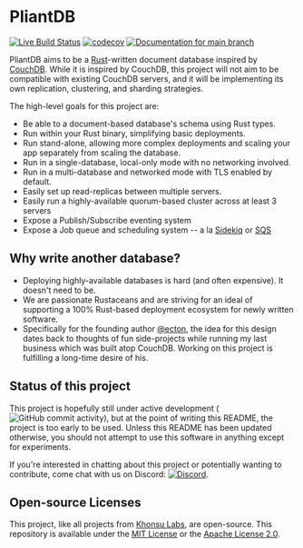 # PliantDB

[![Live Build Status](https://img.shields.io/github/workflow/status/khonsulabs/pliantdb/Tests/main)](https://github.com/khonsulabs/pliantdb/actions?query=workflow:Tests) [![codecov](https://codecov.io/gh/khonsulabs/pliantdb/branch/main/graph/badge.svg)](https://codecov.io/gh/khonsulabs/pliantdb) [![Documentation for `main` branch](https://img.shields.io/badge/docs-main-informational)](https://khonsulabs.github.io/pliantdb/main/pliantdb/)

PliantDB aims to be a [Rust](https://rust-lang.org)-written document database inspired by [CouchDB](https://couchdb.apache.org/). While it is inspired by CouchDB, this project will not aim to be compatible with existing CouchDB servers, and it will be implementing its own replication, clustering, and sharding strategies.

The high-level goals for this project are:

* Be able to a document-based database's schema using Rust types.
* Run within your Rust binary, simplifying basic deployments.
* Run stand-alone, allowing more complex deployments and scaling your app separately from scaling the database.
* Run in a single-database, local-only mode with no networking involved.
* Run in a multi-database and networked mode with TLS enabled by default.
* Easily set up read-replicas between multiple servers.
* Easily run a highly-available quorum-based cluster across at least 3 servers
* Expose a Publish/Subscribe eventing system
* Expose a Job queue and scheduling system -- a la [Sidekiq](https://sidekiq.org/) or [SQS](https://aws.amazon.com/sqs/)

## Why write another database?

* Deploying highly-available databases is hard (and often expensive). It doesn't need to be.
* We are passionate Rustaceans and are striving for an ideal of supporting a 100% Rust-based deployment ecosystem for newly written software.
* Specifically for the founding author [@ecton](https://github.com/ecton), the idea for this design dates back to thoughts of fun side-projects while running my last business which was built atop CouchDB. Working on this project is fulfilling a long-time desire of his.

## Status of this project

This project is hopefully still under active development (![GitHub commit activity](https://img.shields.io/github/commit-activity/m/khonsulabs/pliantdb)), but at the point of writing this README, the project is too early to be used. Unless this README has been updated otherwise, you should not attempt to use this software in anything except for experiments.

If you're interested in chatting about this project or potentially wanting to contribute, come chat with us on Discord: [![Discord](https://img.shields.io/discord/578968877866811403)](https://discord.khonsulabs.com/).

## Open-source Licenses

This project, like all projects from [Khonsu Labs](https://khonsulabs.com/), are open-source. This repository is available under the [MIT License](./LICENSE-MIT) or the [Apache License 2.0](./LICENSE-APACHE).
